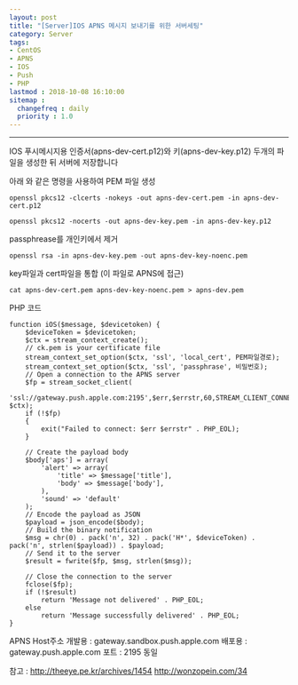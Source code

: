 ```yaml
---
layout: post
title: "[Server]IOS APNS 메시지 보내기를 위한 서버세팅"
category: Server
tags:
- CentOS
- APNS
- IOS
- Push
- PHP
lastmod : 2018-10-08 16:10:00
sitemap :
  changefreq : daily
  priority : 1.0
---
```


***

<!--미리보기-->

IOS 푸시메시지용 인증서(apns-dev-cert.p12)와 키(apns-dev-key.p12) 두개의 파일을 생성한 뒤 서버에 저장합니다

아래 와 같은 명령을 사용하여 PEM 파일 생성
```
openssl pkcs12 -clcerts -nokeys -out apns-dev-cert.pem -in apns-dev-cert.p12

openssl pkcs12 -nocerts -out apns-dev-key.pem -in apns-dev-key.p12
```

passphrease를 개인키에서 제거

```
openssl rsa -in apns-dev-key.pem -out apns-dev-key-noenc.pem
```

key파일과 cert파일을 통합 (이 파일로 APNS에 접근)

```
cat apns-dev-cert.pem apns-dev-key-noenc.pem > apns-dev.pem
```

PHP 코드

```
function iOS($message, $devicetoken) {
    $deviceToken = $devicetoken;
    $ctx = stream_context_create();
    // ck.pem is your certificate file
    stream_context_set_option($ctx, 'ssl', 'local_cert', PEM파일경로);
    stream_context_set_option($ctx, 'ssl', 'passphrase', 비밀번호);
    // Open a connection to the APNS server
    $fp = stream_socket_client(
        'ssl://gateway.push.apple.com:2195',$err,$errstr,60,STREAM_CLIENT_CONNECT|STREAM_CLIENT_PERSISTENT, $ctx);
    if (!$fp)
    {
        exit("Failed to connect: $err $errstr" . PHP_EOL);
    }

    // Create the payload body
    $body['aps'] = array(
        'alert' => array(
            'title' => $message['title'],
            'body' => $message['body'],
        ),
        'sound' => 'default'
    );
    // Encode the payload as JSON
    $payload = json_encode($body);
    // Build the binary notification
    $msg = chr(0) . pack('n', 32) . pack('H*', $deviceToken) . pack('n', strlen($payload)) . $payload;
    // Send it to the server
    $result = fwrite($fp, $msg, strlen($msg));

    // Close the connection to the server
    fclose($fp);
    if (!$result)
        return 'Message not delivered' . PHP_EOL;
    else
        return 'Message successfully delivered' . PHP_EOL;
}
```

APNS Host주소
개발용 : gateway.sandbox.push.apple.com
배포용 : gateway.push.apple.com
포트   : 2195 동일

참고 : http://theeye.pe.kr/archives/1454
      http://wonzopein.com/34
